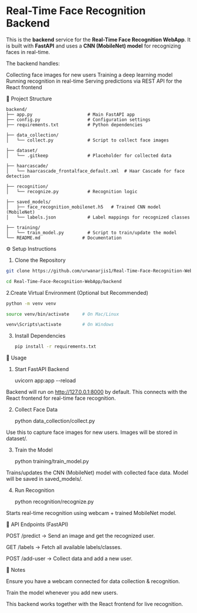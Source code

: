 # Real-Time Face Recognition Backend

This is the **backend** service for the **Real-Time Face Recognition WebApp**.
It is built with **FastAPI** and uses a **CNN (MobileNet) model** for recognizing faces in real-time.

The backend handles:

Collecting face images for new users
Training a deep learning model
Running recognition in real-time
Serving predictions via REST API for the React frontend

📂 Project Structure
~~~text
backend/
├── app.py                     # Main FastAPI app
├── config.py                  # Configuration settings
├── requirements.txt           # Python dependencies

├── data_collection/
│   └── collect.py             # Script to collect face images

├── dataset/
│   └── .gitkeep               # Placeholder for collected data

├── haarcascade/
│   └── haarcascade_frontalface_default.xml  # Haar Cascade for face detection

├── recognition/
│   └── recognize.py           # Recognition logic

├── saved_models/
│   ├── face_recognition_mobilenet.h5   # Trained CNN model (MobileNet)
│   └── labels.json            # Label mappings for recognized classes

├── training/
│   └── train_model.py         # Script to train/update the model
└── README.md                # Documentation
~~~

⚙️ Setup Instructions
1. Clone the Repository

  ```bash  
  git clone https://github.com/urwanarjis1/Real-Time-Face-Recognition-WebApp.git
  ```

  ```bash
  cd Real-Time-Face-Recognition-WebApp/backend
 ```

 2.Create Virtual Environment (Optional but Recommended)
   
   ```bash 
   python -m venv venv
   ```
   ```bash 
   source venv/bin/activate     # On Mac/Linux
   ```
   ```bash 
   venv\Scripts\activate        # On Windows
   ```

3. Install Dependencies

   ```bash 
   pip install -r requirements.txt
   ```

🚀 Usage

1. Start FastAPI Backend
    
   uvicorn app:app --reload
   
Backend will run on http://127.0.0.1:8000 by default.
This connects with the React frontend for real-time face recognition.

2. Collect Face Data

   python data_collection/collect.py

Use this to capture face images for new users. Images will be stored in dataset/.

3. Train the Model

   python training/train_model.py
   
Trains/updates the CNN (MobileNet) model with collected face data.
Model will be saved in saved_models/.

4. Run Recognition
   
   python recognition/recognize.py

Starts real-time recognition using webcam + trained MobileNet model.

🔗 API Endpoints (FastAPI)

POST /predict → Send an image and get the recognized user.

GET /labels → Fetch all available labels/classes.

POST /add-user → Collect data and add a new user.

📌 Notes

Ensure you have a webcam connected for data collection & recognition.

Train the model whenever you add new users.

This backend works together with the React frontend for live recognition.
